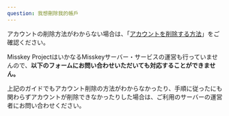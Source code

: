 ```yaml
---
question: 我想刪除我的帳戶
---
```


アカウントの削除方法がわからない場合は、「[アカウントを削除する方法](/docs/for-users/stepped-guides/how-to-delete-account/)」をご確認ください。

Misskey ProjectはいかなるMisskeyサーバー・サービスの運営も行っていませんので、**以下のフォームにお問い合わせいただいても対応することができません。**

上記のガイドでもアカウント削除の方法がわからなかったり、手順に従ったにも関わらずアカウントが削除できなかったりした場合は、ご利用のサーバーの運営者にお問い合わせください。
